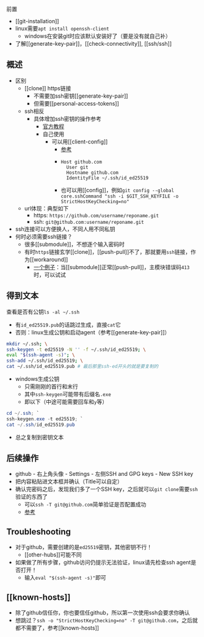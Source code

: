 前置
- [[git-installation]]
- linux需要`apt install openssh-client`
  - windows在安装git时应该默认安装好了（要是没有就自己补）
- 了解[[generate-key-pair]]，[[check-connectivity]], [[ssh/ssh]]

## 概述
- 区别
  - [[clone]] https链接
    - 不需要加ssh密钥[[generate-key-pair]]
    - 但需要[[personal-access-tokens]]
  - ssh相反
    - 具体增加ssh密钥的操作参考
      - [官方教程](https://docs.github.com/en/authentication/connecting-to-github-with-ssh/checking-for-existing-ssh-keys)
      - 自己使用
        - 可以用[[client-config]]
          - [参考](https://blog.csdn.net/junbujianwpl/article/details/78650105)
          - ```text
            Host github.com
              User git
              Hostname github.com
              IdentityFile ~/.ssh/id_ed25519
            ```
          - 也可以用[[config]]，例如`git config --global core.sshCommand "ssh -i $GIT_SSH_KEYFILE -o StrictHostKeyChecking=no"`
  - url体现：典型如下
     - https: `https://github.com/username/reponame.git`
     - ssh: `git@github.com:username/reponame.git`
- ssh连接可以方便换人，不同人用不同私钥
- 何时必须需要ssh链接？
  - 很多[[submodule]]，不想逐个输入密码时
  - 有时`https`链接玄学[[clone]]，[[push-pull]]不了，那就要用`ssh`链接，作为[[workaround]]
    - [一个例子](https://stackoverflow.com/questions/7489813/github-push-error-rpc-failed-result-22-http-code-413)：当[[submodule]]正常[[push-pull]]，主模块错误码`413`时，可以试试
## 得到文本
查看是否有公钥`ls -al ~/.ssh`
- 有`id_ed25519.pub`的话跳过生成，直接`cat`它
- 否则：linux生成公钥和启动agent（参考[[generate-key-pair]]）
```sh
mkdir ~/.ssh; \
ssh-keygen -t ed25519 -N '' -f ~/.ssh/id_ed25519; \
eval "$(ssh-agent -s)"; \
ssh-add ~/.ssh/id_ed25519; \
cat ~/.ssh/id_ed25519.pub # 最后那里ssh-ed开头的就是要复制的
```
- windows生成公钥
  - 只需刚刚的首行和末行
  - 其中`ssh-keygen`可能带有后缀名`.exe`
  - 即以下（中途可能需要回车和`y`等）
```powershell
cd ~/.ssh; `
ssh-keygen.exe -t ed25519; `
cat ~/.ssh/id_ed25519.pub
```
- 总之复制到密钥文本
## 后续操作
- github - 右上角头像 - Settings - 左侧SSH and GPG keys - New SSH key
- 把内容粘贴进文本框并确认（Title可以自定）
- 确认完密码之后，发现我们多了一个SSH key，之后就可以`git clone`需要`ssh`验证的东西了
  - 可以`ssh -T git@github.com`简单验证是否配置成功
  - [参考](https://segmentfault.com/q/1010000007607194)
## Troubleshooting
- 对于github，需要创建的是`ed25519`密钥，其他密钥不行！
  - [[other-hubs]]可能不同
- 如果做了所有步骤，github访问仍提示无法验证，linux请先检查ssh agent是否打开！
    - 输入`eval "$(ssh-agent -s)"`即可
## [[known-hosts]]
- 除了github信任你，你也要信任github，所以第一次使用ssh会要求你确认
- 想跳过？`ssh -o "StrictHostKeyChecking=no" -T git@github.com`，之后就都不需要了，参考[[known-hosts]]
